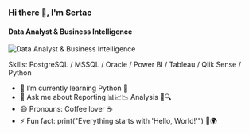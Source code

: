 ### Hi there 👋, I'm Sertac
#### Data Analyst & Business Intelligence
![Data Analyst & Business Intelligence](https://steamuserimages-a.akamaihd.net/ugc/99473989846221305/090C7908926B184D21D84E695DCB33C5A1842D4E/?imw=5000&imh=5000&ima=fit&impolicy=Letterbox&imcolor=%23000000&letterbox=false)


Skills: PostgreSQL / MSSQL / Oracle / Power BI / Tableau / Qlik Sense / Python

- 🌱 I’m currently learning Python 🐍 
- 💬 Ask me about Reporting 📊📈📉 Analysis 📝🔍 
- 😄 Pronouns: Coffee lover ☕ 
- ⚡ Fun fact: print("Everything starts with 'Hello, World!'") 👋🌍 






